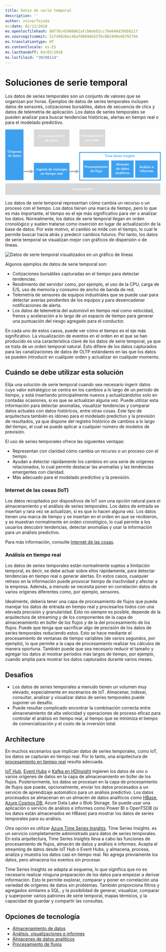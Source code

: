 ```yaml
---
title: Datos de serie temporal
description: ''
author: zoinerTejada
ms:date: 02/12/2018
ms.openlocfilehash: 80ff6c45988062afcb0eb92cc79e640d39dbb21f
ms.sourcegitcommit: 51f49026ec46af0860de55f6c082490e46792794
ms.translationtype: HT
ms.contentlocale: es-ES
ms.lasthandoff: 04/03/2018
ms.locfileid: "30298114"
---
```

# <a name="time-series-solutions"></a>Soluciones de serie temporal

Los datos de series temporales son un conjunto de valores que se organizan por horas. Ejemplos de datos de series temporales incluyen datos de sensores, cotizaciones bursátiles, datos de secuencia de clics y datos de telemetría de aplicación. Los datos de series temporales se pueden analizar para buscar tendencias históricas, alertas en tiempo real o para el modelado predictivo.

![Time Series Insights](./images/time-series-insights.png) 

Los datos de serie temporal representan cómo cambia un recurso o un proceso con el tiempo. Los datos tienen una marca de tiempo, pero lo que es más importante, el tiempo es el eje más significativo para ver o analizar los datos. Normalmente, los datos de serie temporal llegan en orden cronológico y suelen tratarse como inserción en lugar de actualización de la base de datos. Por este motivo, el cambio se mide con el tiempo, lo cual le permite buscar hacia atrás y predecir cambios futuros. Por tanto, los datos de serie temporal se visualizan mejor con gráficos de dispersión o de líneas.

![Datos de serie temporal visualizados en un gráfico de líneas](./images/time-series-chart.png)

Algunos ejemplos de datos de serie temporal son:

- Cotizaciones bursátiles capturadas en el tiempo para detectar tendencias.
- Rendimiento del servidor como, por ejemplo, el uso de la CPU, carga de E/S, uso de memoria y consumo de ancho de banda de red.
- Telemetría de sensores de equipos industriales que se puede usar para detectar averías pendientes de los equipos y para desencadenar notificaciones de alerta.
- Los datos de telemetría del automóvil en tiempo real como velocidad, frenos y aceleración a lo largo de un espacio de tiempo para generar una puntuación del riesgo agregado para el conductor.

En cada uno de estos casos, puede ver cómo el tiempo es el eje más significativo. La visualización de eventos en el orden en el que se han producido es una característica clave de los datos de serie temporal, ya que se trata de un orden temporal natural. Esto difiere de los datos capturados para las canalizaciones de datos de OLTP estándares en las que los datos se pueden introducir en cualquier orden y actualizar en cualquier momento.

## <a name="when-to-use-this-solution"></a>Cuándo se debe utilizar esta solución

Elija una solución de serie temporal cuando sea necesario ingerir datos cuyo valor estratégico se centra en los cambios a lo largo de un período de tiempo, y está insertando principalmente nuevos y actualizándolos solo en contadas ocasiones, si es que se actualizan alguna vez. Puede utilizar esta información para detectar anomalías, visualizar tendencias y comparar datos actuales con datos históricos, entre otras cosas. Este tipo de arquitectura también es idóneo para el modelado predictivo y la previsión de resultados, ya que dispone del registro histórico de cambios a lo largo del tiempo, el cual se puede aplicar a cualquier número de modelos de previsión. 

El uso de series temporales ofrece las siguientes ventajas:

* Representan con claridad cómo cambia un recurso o un proceso con el tiempo.
* Ayudan a detectar rápidamente los cambios en una serie de orígenes relacionados, lo cual permite destacar las anomalías y las tendencias emergentes con claridad.
* Más adecuado para el modelado predictivo y la previsión.

### <a name="internet-of-things-iot"></a>Internet de las cosas (IoT)

Los datos recopilados por dispositivos de IoT son una opción natural para el almacenamiento y el análisis de series temporales. Los datos de entrada se insertan y rara vez se actualizan, si es que lo hacen alguna vez. Los datos tienen una marca de tiempo y se insertan en el orden en que se recibieron, y se muestran normalmente en orden cronológico, lo cual permite a los usuarios descubrir tendencias, detectar anomalías y usar la información para un análisis predictivo.

Para más información, consulte [Internet de las cosas](../big-data/index.md#internet-of-things-iot).

### <a name="real-time-analytics"></a>Análisis en tiempo real

Los datos de series temporales están normalmente sujetos a limitación temporal, es decir, se debe actuar sobre ellos rápidamente, para detectar tendencias en tiempo real o generar alertas. En estos casos, cualquier retraso en la información puede provocar tiempo de inactividad y afectar a la empresa. Además, a menudo se necesita poner en correlación datos de varios orígenes diferentes como, por ejemplo, sensores.

Idealmente, debería tener una capa de procesamiento de flujos que pueda manejar los datos de entrada en tiempo real y procesarlos todos con una elevada precisión y granularidad. Esto no siempre es posible, depende de la arquitectura de streaming y de los componentes de la capa de almacenamiento en búfer de los flujos y de la del procesamiento de los flujos. Puede que tenga que sacrificar algo de precisión de los datos de series temporales reduciendo estos. Esto se hace mediante el procesamiento de ventanas de tiempo variables (de varios segundos, por ejemplo), lo que permite a la capa de procesamiento realizar los cálculos de manera oportuna. También puede que sea necesario reducir el tamaño y agregar los datos al mostrar períodos más largos de tiempo, por ejemplo, cuando amplía para mostrar los datos capturados durante varios meses.

## <a name="challenges"></a>Desafíos

* Los datos de series temporales a menudo tienen un volumen muy elevado, especialmente en escenarios de IoT. Almacenar, indexar, consultar, analizar y visualizar datos de series temporales puede suponer un desafío. 
* Puede resultar complicado encontrar la combinación correcta entre almacenamiento de alta velocidad y operaciones de proceso eficaz para controlar el análisis en tiempo real, al tiempo que se minimiza el tiempo de comercialización y el costo de la inversión total.

## <a name="architecture"></a>Architecture

En muchos escenarios que implican datos de series temporales, como IoT, los datos se capturan en tiempo real. Por lo tanto, una arquitectura de [procesamiento en tiempo real](../big-data/real-time-processing.md) resulta adecuada. 

[IoT Hub](/azure/iot-hub/), [Event Hubs](/azure/event-hubs/) o [Kafka en HDInsight](/azure/hdinsight/kafka/apache-kafka-introduction) ingieren los datos de uno o varios orígenes de datos en la capa de almacenamiento en búfer de los flujos. Posteriormente, los datos se procesan en la capa de procesamiento de flujos que puede, opcionalmente, enviar los datos procesados a un servicio de aprendizaje automático para un análisis predictivo. Los datos procesados se almacenan en un almacén de datos analíticos como [HBase](/azure/hdinsight/hbase/apache-hbase-overview), [Azure Cosmos DB](/azure/cosmos-db/), Azure Data Lake o Blob Storage. Se puede usar una aplicación o servicio de análisis e informes como Power BI o OpenTSDB (si los datos están almacenados en HBase) para mostrar los datos de series temporales para su análisis.

Otra opción es utilizar [Azure Time Series Insights](/azure/time-series-insights/). Time Series Insights. es un servicio completamente administrado para datos de series temporales. En esta arquitectura, Time Series Insights lleva a cabo las funciones de procesamiento de flujos, almacén de datos y análisis e informes. Acepta el streaming de datos desde IoT Hub o Event Hubs, y almacena, procesa, analiza y muestra los datos casi en tiempo real. No agrega previamente los datos, pero almacena los eventos sin procesar.

Time Series Insights se adapta al esquema, lo que significa que no es necesario realizar ninguna preparación de los datos para empezar a derivar información. Esto le permite explorar, comparar y poner en correlación una variedad de orígenes de datos sin problemas. También proporciona filtros y agregados similares a SQL, y la posibilidad de generar, visualizar, comparar y superponer varios patrones de serie temporal, mapas térmicos, y la capacidad de guardar y compartir las consultas. 

## <a name="technology-choices"></a>Opciones de tecnología

- [Almacenamiento de datos](../technology-choices/data-storage.md)
- [Análisis, visualizaciones e informes](../technology-choices/analysis-visualizations-reporting.md)
- [Almacenes de datos analíticos](../technology-choices/analytical-data-stores.md)
- [Procesamiento de flujos](../technology-choices/stream-processing.md)